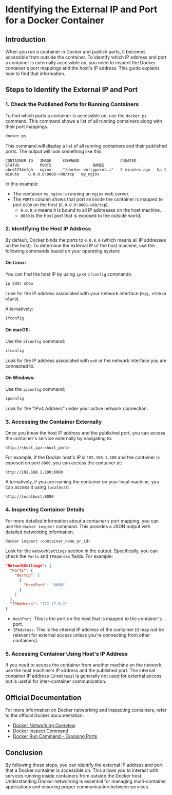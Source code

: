 
# Identifying the External IP and Port for a Docker Container

## Introduction

When you run a container in Docker and publish ports, it becomes accessible from outside the container. To identify which IP address and port a container is externally accessible on, you need to inspect the Docker container's port mappings and the host's IP address. This guide explains how to find that information.

## Steps to Identify the External IP and Port

### 1. **Check the Published Ports for Running Containers**

To find which ports a container is accessible on, use the `docker ps` command. This command shows a list of all running containers along with their port mappings.

```bash
docker ps
```

This command will display a list of all running containers and their published ports. The output will look something like this:

```
CONTAINER ID   IMAGE     COMMAND                  CREATED         STATUS         PORTS                  NAMES
abcd1234efgh   nginx     "/docker-entrypoint.…"   2 minutes ago   Up 1 minute    0.0.0.0:8080->80/tcp   my_nginx
```

In this example:
- The container `my_nginx` is running an `nginx` web server.
- The `PORTS` column shows that port `80` inside the container is mapped to port `8080` on the host (`0.0.0.0:8080->80/tcp`).
  - `0.0.0.0` means it is bound to all IP addresses on the host machine.
  - `8080` is the host port that is exposed to the outside world.

### 2. **Identifying the Host IP Address**

By default, Docker binds the ports to `0.0.0.0` (which means all IP addresses on the host). To determine the external IP of the host machine, use the following commands based on your operating system:

#### On Linux:
You can find the host IP by using `ip` or `ifconfig` commands:

```bash
ip addr show
```

Look for the IP address associated with your network interface (e.g., `eth0` or `wlan0`).

Alternatively:

```bash
ifconfig
```

#### On macOS:
Use the `ifconfig` command:

```bash
ifconfig
```

Look for the IP address associated with `en0` or the network interface you are connected to.

#### On Windows:
Use the `ipconfig` command:

```bash
ipconfig
```

Look for the "IPv4 Address" under your active network connection.

### 3. **Accessing the Container Externally**

Once you know the host IP address and the published port, you can access the container's service externally by navigating to:

```
http://<host_ip>:<host_port>
```

For example, if the Docker host's IP is `192.168.1.100` and the container is exposed on port `8080`, you can access the container at:

```
http://192.168.1.100:8080
```

Alternatively, if you are running the container on your local machine, you can access it using `localhost`:

```
http://localhost:8080
```

### 4. **Inspecting Container Details**

For more detailed information about a container’s port mapping, you can use the `docker inspect` command. This provides a JSON output with detailed networking information.

```bash
docker inspect <container_name_or_id>
```

Look for the `NetworkSettings` section in the output. Specifically, you can check the `Ports` and `IPAddress` fields. For example:

```json
"NetworkSettings": {
  "Ports": {
    "80/tcp": [
      {
        "HostPort": "8080"
      }
    ]
  },
  "IPAddress": "172.17.0.2"
}
```

- `HostPort`: This is the port on the host that is mapped to the container's port.
- `IPAddress`: This is the internal IP address of the container (it may not be relevant for external access unless you're connecting from other containers).

### 5. **Accessing Container Using Host's IP Address**

If you need to access the container from another machine on the network, use the host machine's IP address and the published port. The internal container IP address (`IPAddress`) is generally not used for external access but is useful for inter-container communication.

## Official Documentation

For more information on Docker networking and inspecting containers, refer to the official Docker documentation:

- [Docker Networking Overview](https://docs.docker.com/network/)
- [Docker Inspect Command](https://docs.docker.com/engine/reference/commandline/inspect/)
- [Docker Run Command - Exposing Ports](https://docs.docker.com/engine/reference/run/#publish-or-expose-port)

## Conclusion

By following these steps, you can identify the external IP address and port that a Docker container is accessible on. This allows you to interact with services running inside containers from outside the Docker host. Understanding Docker networking is essential for managing multi-container applications and ensuring proper communication between services.
